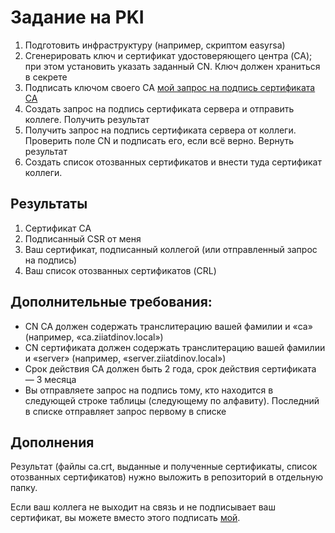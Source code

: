# Задание на PKI

1. Подготовить инфраструктуру (например, скриптом easyrsa)
2. Сгенерировать ключ и сертификат удостоверяющего центра (CA); при этом установить указать заданный CN. Ключ должен храниться в секрете
3. Подписать ключом своего CA [мой запрос на подпись сертификата CA](ca.req)
4. Создать запрос на подпись сертификата сервера и отправить коллеге. Получить результат
5. Получить запрос на подпись сертификата сервера от коллеги. Проверить поле CN и подписать его, если всё верно. Вернуть результат
6. Создать список отозванных сертификатов и внести туда сертификат коллеги.

## Результаты

1. Сертификат CA
2. Подписанный CSR от меня
3. Ваш сертификат, подписанный коллегой (или отправленный запрос на подпись)
4. Ваш список отозванных сертификатов (CRL)

## Дополнительные требования: 

- CN CA должен содержать транслитерацию вашей фамилии и «ca» (например, «ca.ziiatdinov.local»)
- CN сертификата должен содержать транслитерацию вашей фамилии и «server» (например, «server.ziiatdinov.local»)
- Срок действия CA должен быть 2 года, срок действия сертификата — 3 месяца
- Вы отправляете запрос на подпись тому, кто находится в следующей строке таблицы (следующему по алфавиту). Последний в списке отправляет запрос первому в списке

## Дополнения

Результат (файлы ca.crt, выданные и полученные сертификаты, список отозванных сертификатов) нужно выложить в репозиторий в отдельную папку.

Если ваш коллега не выходит на связь и не подписывает ваш сертификат, вы можете вместо этого подписать [мой](server.req).
